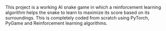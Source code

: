 This project is a working AI snake game in which a reinforcement learning algorithm helps the snake to learn to maximize its score based on its surroundings.
This is completely coded from scratch using PyTorch, PyGame and Reinforcement learning algorithms.
